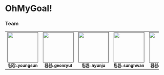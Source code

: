 <h1>OhMyGoal!</h1>
<h3>Team</h3>
<table>
  <tbody>
    <tr>
      <td align="center"><a href=""><img src="https://avatars.githubusercontent.com/u/121652746?v=4" width="100px;" alt=""/><br /><sub><b>팀장: youngsun </b></sub></a><br /></td>
      <td align="center"><a href=""><img src="https://avatars.githubusercontent.com/u/109847507?v=4" width="100px;" alt=""/><br /><sub><b>팀원: geonryul  </b></sub></a><br /></td>
      <td align="center"><a href=""><img src="https://avatars.githubusercontent.com/u/33363571?v=4" width="100px;" alt=""/><br /><sub><b>팀원: hyunju </b></sub></a><br /></td>
      <td align="center"><a href=><img src="https://avatars.githubusercontent.com/u/121652054?v=4" width="100px;" alt=""/><br /><sub><b>팀원: sunghwan </b></sub></a><br /></td>
      <td align="center"><a href=""><img src="https://avatars.githubusercontent.com/u/81378507?v=4" width="100px;" alt=""/><br /><sub><b>팀원: seojeong  </b></sub></a><br /></td>
  </tbody>
</table>
